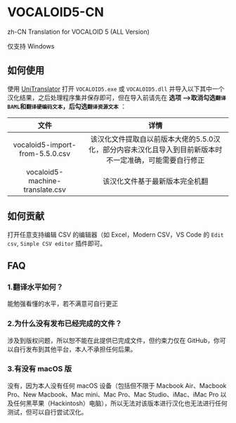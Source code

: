 # VOCALOID5-CN
zh-CN Translation for VOCALOID 5 (ALL Version)

仅支持 Windows

## 如何使用

使用 [UniTranslator](https://github.com/UlyssesWu/BAML-Translator/releases) 打开 `VOCALOID5.exe` 或 `VOCALOID5.dll` 并导入以下其中一个汉化结果，之后处理程序集并保存即可，但在导入前请先在 **选项 -->取消勾选`翻译 BAML`和`翻译硬编码文本`，后勾选`翻译资源文本`** ：

|              文件               |                             详情                             |
| :-----------------------------: | :----------------------------------------------------------: |
| vocaloid5-import-from-5.5.0.csv | 该汉化文件提取自以前版本大佬的5.5.0汉化，部分内容未汉化且导入到目前新版本时不一定准确，可能需要自行修正 |
| vocaloid5-machine-translate.csv |                该汉化文件基于最新版本完全机翻                |

## 如何贡献

打开任意支持编辑 CSV 的编辑器（如 Excel，Modern CSV，VS Code 的 `Edit csv`, `Simple CSV editor` 插件即可。

## FAQ

### 1.翻译水平如何？

能勉强看懂的水平，若不满意可自行更正

### 2.为什么没有发布已经完成的文件？

涉及到版权问题，所以恕不能在此提供已完成文件，但约束力仅在 GitHub，你可以自行发布到其他平台，本人不承担任何后果。

### 3.有没有 macOS 版

没有，因为本人没有任何 macOS 设备（包括但不限于 Macbook Air、Macbook Pro、New Macbook、Mac mini、Mac Pro、Mac Studio、iMac、iMac Pro 以及任何黑苹果（Hackintosh）电脑），所以无法对该版本进行汉化也无法进行任何测试，但可以自行尝试汉化。

